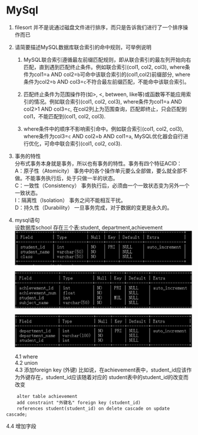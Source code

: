 # MySql
1. filesort 并不是说通过磁盘文件进行排序，而只是告诉我们进行了一个排序操作而已

2. 请简要描述MySQL数据库联合索引的命中规则，可举例说明  
    1) MySQL联合索引遵循最左前缀匹配规则，即从联合索引的最左列开始向右匹配，直到遇到匹配终止条件。例如联合索引(col1, col2, col3), where条件为col1=`a` AND col2=`b`可命中该联合索引的(col1,col2)前缀部分, where条件为col2=`b` AND col3=`c`不符合最左前缀匹配，不能命中该联合索引。
    
    2) 匹配终止条件为范围操作符(如>, <, between, like等)或函数等不能应用索引的情况。例如联合索引(col1, col2, col3), where条件为col1=`a` AND col2>1 AND col3=`c`, 在col2列上为范围查询，匹配即终止，只会匹配到col1，不能匹配到(col1, col2, col3).
    
    3) where条件中的顺序不影响索引命中。例如联合索引(col1, col2, col3), where条件为col3=`c` AND col2=b AND col1=`a`, MySQL优化器会自行进行优化，可命中联合索引(col1, col2, col3).  

3. 事务的特性  
   分布式事务本身就是事务，所以也有事务的特性。事务有四个特征ACID：  
   A：原子性（Atomicity）
   事务中的各个操作单元要么全部做，要么就全部不做。不能事务执行后，处于只做一半的状态。  
   C：一致性（Consistency）
   事务执行后，必须由一个一致状态变为另外一个一致状态。  
   I：隔离性（Isolation）
   事务之间不能相互干扰。  
   D：持久性（Durability）
   一旦事务完成，对于数据的变更是永久的。  
   
4. mysql语句  
    设数据库school 存在三个表:student, department,achievement  
     ![student表结构](../../picture/Mysql/student.PNG)
     
     ![achievement表结构](../../picture/Mysql/achievement.PNG) 
     
     ![department表结构](../../picture/Mysql/department.PNG)
     
   4.1 where  
   4.2 union  
   4.3 添加foreign key (外键)
        比如说，在achievement表中，student_id应该作为外键存在，student_id应该随着对应的
        student表中的student_id的改变而改变  
```mysql
    alter table achievement
    add constraint "外键名" foreign key (student_id)
    references student(student_id) on delete cascade on update cascade;
```
        
   4.4 增加字段
   
   
